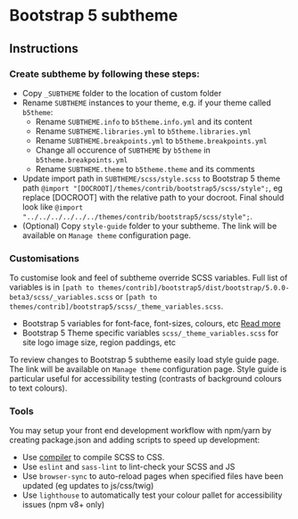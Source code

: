 # Bootstrap 5 subtheme

## Instructions

### Create subtheme by following these steps:

* Copy `_SUBTHEME` folder to the location of custom folder
* Rename `SUBTHEME` instances to your theme, e.g.  if your theme called `b5theme`:
  * Rename `SUBTHEME.info` to `b5theme.info.yml` and its content
  * Rename `SUBTHEME.libraries.yml` to `b5theme.libraries.yml`
  * Rename `SUBTHEME.breakpoints.yml` to `b5theme.breakpoints.yml`
  * Change all occurence of `SUBTHEME` by `b5theme` in `b5theme.breakpoints.yml`
  * Rename `SUBTHEME.theme` to `b5theme.theme` and its comments
* Update import path in `SUBTHEME/scss/style.scss` to Bootstrap 5 theme path 
    `@import "[DOCROOT]/themes/contrib/bootstrap5/scss/style";`, 
     eg replace [DOCROOT] with the relative path to your docroot.
     Final should look like `@import "../../../../../../themes/contrib/bootstrap5/scss/style";`.
* (Optional) Copy `style-guide` folder to your subtheme. The link will be available on `Manage theme` configuration page.

### Customisations

To customise look and feel of subtheme override SCSS variables. Full list of variables is in `[path to themes/contrib]/bootstrap5/dist/bootstrap/5.0.0-beta3/scss/_variables.scss` or `[path to themes/contrib]/bootstrap5/scss/_theme_variables.scss`.
* Bootstrap 5 variables for font-face, font-sizes, colours, etc [Read more](https://getbootstrap.com/docs/5.0/customize/sass/#variable-defaults)
* Bootstrap 5 Theme specific variables `scss/_theme_variables.scss` for site logo image size, region paddings, etc

To review changes to Bootstrap 5 subtheme easily load style guide page. The link will be available on `Manage theme` configuration page. Style guide is particular useful for accessibility testing (contrasts of background colours to text colours).

### Tools

You may setup your front end development workflow with npm/yarn by creating package.json and adding scripts to speed up development:

* Use [compiler](https://sass-lang.com/install) to compile SCSS to CSS.
* Use `eslint` and `sass-lint` to lint-check your SCSS and JS
* Use `browser-sync` to auto-reload pages when specified files have been updated (eg updates to js/css/twig)
* Use `lighthouse` to automatically test your colour pallet for accessibility issues (npm v8+ only)
